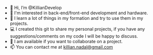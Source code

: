 - 👋 Hi, I’m @KillianDevelop
- 👀 I'm interested in back-end/front-end development and hardware.
- 🌱 I learn a lot of things in my formation and try to use them in my projects.
- 💻 I created this git to share my personal projects, if you have any suggestions/comments on my code I will be happy to discuss.
- 💞️ I am available if you want to collaborate on a project.
- 📫 You can contact me at killian.nadal@gmail.com
<!---
KillianDevelop/KillianDevelop is a ✨ special ✨ repository because its `README.md` (this file) appears on your GitHub profile.
You can click the Preview link to take a look at your changes.
--->
